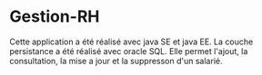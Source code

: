 # Gestion-RH
Cette application a été réalisé avec java SE et java EE.
La couche persistance a été réalisé avec oracle SQL.
Elle permet l'ajout, la consultation, la mise a jour et la suppresson d'un salarié.
